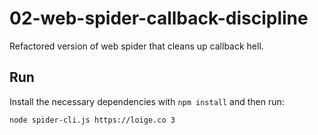 # 02-web-spider-callback-discipline

Refactored version of web spider that cleans up callback hell.

## Run

Install the necessary dependencies with `npm install` and then run:

```bash
node spider-cli.js https://loige.co 3
```
